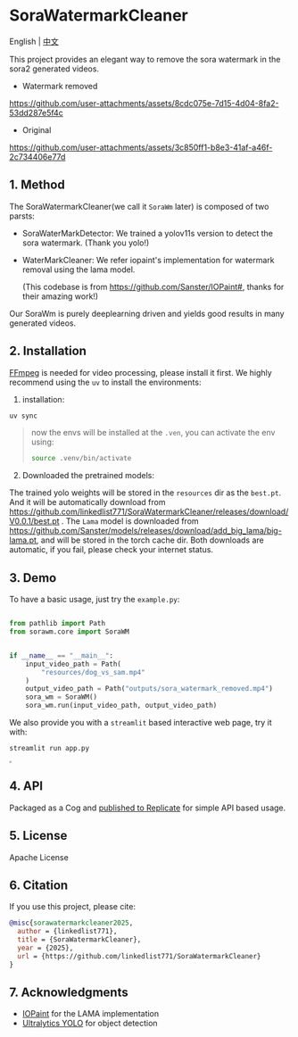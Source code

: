 # SoraWatermarkCleaner

English | [中文](README-zh.md)

This project provides an elegant way to remove the sora watermark in the sora2 generated videos.


- Watermark removed

https://github.com/user-attachments/assets/8cdc075e-7d15-4d04-8fa2-53dd287e5f4c

- Original

https://github.com/user-attachments/assets/3c850ff1-b8e3-41af-a46f-2c734406e77d




## 1. Method

The SoraWatermarkCleaner(we call it `SoraWm` later) is composed of two parsts:

- SoraWaterMarkDetector: We trained a yolov11s version to detect the sora watermark. (Thank you yolo!)

- WaterMarkCleaner: We refer iopaint's implementation for watermark removal using the lama model.

  (This codebase is from https://github.com/Sanster/IOPaint#, thanks for their amazing work!)

Our SoraWm is purely deeplearning driven and yields good results in many generated videos.



## 2. Installation
[FFmpeg](https://ffmpeg.org/) is needed for video processing, please install it first. We highly recommend using the `uv` to install the environments:

1. installation:

```bash
uv sync
```

> now the envs will be installed at the `.ven`, you can activate the env using:
>
> ```bash
> source .venv/bin/activate
> ```

2. Downloaded the pretrained models:

The trained yolo weights will be stored in the `resources` dir as the `best.pt`.  And it will be automatically download from https://github.com/linkedlist771/SoraWatermarkCleaner/releases/download/V0.0.1/best.pt . The `Lama` model is downloaded from https://github.com/Sanster/models/releases/download/add_big_lama/big-lama.pt, and will be stored in the torch cache dir. Both downloads are automatic, if you fail, please check your internet status.

## 3.  Demo

To have a basic usage, just try the `example.py`:

```python

from pathlib import Path
from sorawm.core import SoraWM


if __name__ == "__main__":
    input_video_path = Path(
        "resources/dog_vs_sam.mp4"
    )
    output_video_path = Path("outputs/sora_watermark_removed.mp4")
    sora_wm = SoraWM()
    sora_wm.run(input_video_path, output_video_path)

```

We also provide you with a `streamlit` based interactive web page, try it with:

```bash
streamlit run app.py
```

<img src="resources/app.png" style="zoom: 25%;" />

## 4. API

Packaged as a Cog and [published to Replicate](https://replicate.com/uglyrobot/sora2-watermark-remover) for simple API based usage.

## 5. License

 Apache License


## 6. Citation

If you use this project, please cite:

```bibtex
@misc{sorawatermarkcleaner2025,
  author = {linkedlist771},
  title = {SoraWatermarkCleaner},
  year = {2025},
  url = {https://github.com/linkedlist771/SoraWatermarkCleaner}
}
```

## 7. Acknowledgments

- [IOPaint](https://github.com/Sanster/IOPaint) for the LAMA implementation
- [Ultralytics YOLO](https://github.com/ultralytics/ultralytics) for object detection
